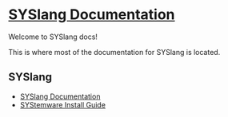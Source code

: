 # [SYSlang Documentation](https://docs.systemware.ga/)

Welcome to SYSlang docs!

This is where most of the documentation for SYSlang is located.


## SYSlang
* [SYSlang Documentation](https://docs.systemware.ga/SYSlang)
* [SYStemware Install Guide](https://docs.systemware.ga/SYStemware/intro)

